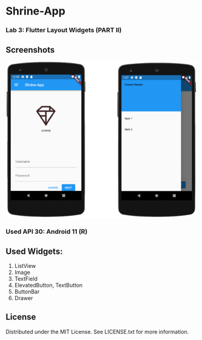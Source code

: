 # Shrine-App
### Lab 3: Flutter Layout Widgets (PART II)

## Screenshots

![Shrine App 1](https://github.com/mennatallahhassan/Shrine-App/blob/main/screenshots/application.png)


### Used API 30: Android 11 (R)

## Used Widgets:
1. ListView
2. Image
3. TextField
4. ElevatedButton, TextButton
5. ButtonBar
6. Drawer


## License
Distributed under the MIT License. See LICENSE.txt for more information.

